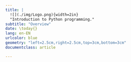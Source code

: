 ```yaml
---
title: |
  ![](./img/Logo.png){width=2in}  
  "Introduction to Python programming."
subtitle: "Overview"
date: \today{}
lang: en-EN
urlcolor: blue
geometry: "left=2.5cm,right=2.5cm,top=3cm,bottom=3cm"
documentclass: article

---
```


